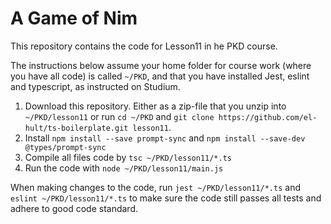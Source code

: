 # A Game of Nim

This repository contains the code for Lesson11 in he PKD course.

The instructions below assume your home folder for course work (where you have all code) is called `~/PKD`, and that you have installed Jest, eslint and typescript, as instructed on Studium.

1. Download this repository. Either as a zip-file that you unzip into `~/PKD/lesson11` or run `cd ~/PKD` and `git clone https://github.com/el-hult/ts-boilerplate.git lesson11`.
2. Install `npm install --save prompt-sync` and `npm install --save-dev @types/prompt-sync`
3. Compile all files code by `tsc ~/PKD/lesson11/*.ts`
4. Run the code with `node ~/PKD/lesson11/main.js`

When making changes to the code, run `jest ~/PKD/lesson11/*.ts` and `eslint ~/PKD/lesson11/*.ts` to make sure the code still passes all tests and adhere to good code standard.

